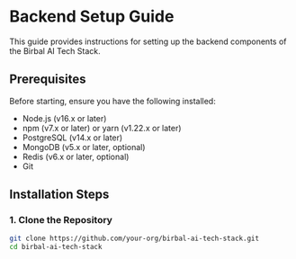 # Backend Setup Guide

This guide provides instructions for setting up the backend components of the Birbal AI Tech Stack.

## Prerequisites

Before starting, ensure you have the following installed:

- Node.js (v16.x or later)
- npm (v7.x or later) or yarn (v1.22.x or later)
- PostgreSQL (v14.x or later)
- MongoDB (v5.x or later, optional)
- Redis (v6.x or later, optional)
- Git

## Installation Steps

### 1. Clone the Repository

```bash
git clone https://github.com/your-org/birbal-ai-tech-stack.git
cd birbal-ai-tech-stack
